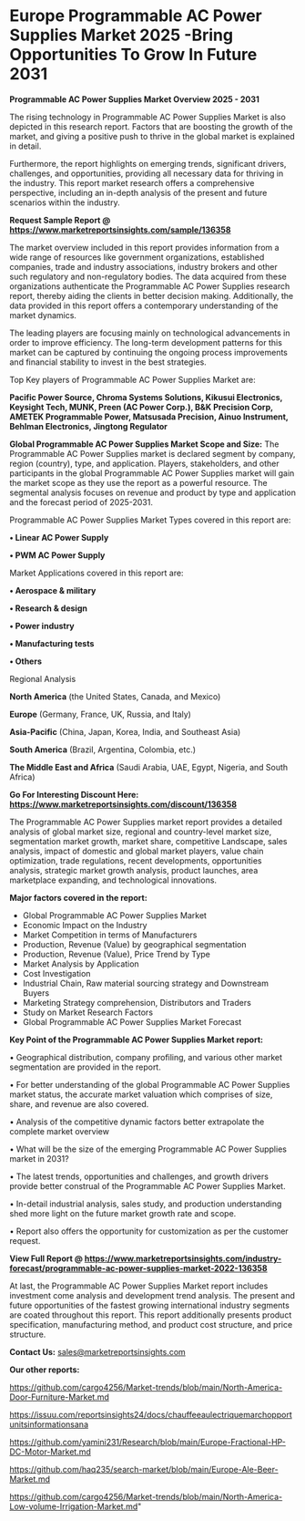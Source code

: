  # Europe Programmable AC Power Supplies Market 2025 -Bring Opportunities To Grow In Future 2031

<Strong> Programmable AC Power Supplies Market Overview 2025 - 2031</strong>

The rising technology in Programmable AC Power Supplies Market is also depicted in this research report. Factors that are boosting the growth of the market, and giving a positive push to thrive in the global market is explained in detail.

Furthermore, the report highlights on emerging trends, significant drivers, challenges, and opportunities, providing all necessary data for thriving in the industry. This report market research offers a comprehensive perspective, including an in-depth analysis of the present and future scenarios within the industry.

<strong>Request Sample Report @ <a href=https://www.marketreportsinsights.com/sample/136358>https://www.marketreportsinsights.com/sample/136358</a></strong>

The market overview included in this report provides information from a wide range of resources like government organizations, established companies, trade and industry associations, industry brokers and other such regulatory and non-regulatory bodies. The data acquired from these organizations authenticate the Programmable AC Power Supplies research report, thereby aiding the clients in better decision making. Additionally, the data provided in this report offers a contemporary understanding of the market dynamics.

The leading players are focusing mainly on technological advancements in order to improve efficiency. The long-term development patterns for this market can be captured by continuing the ongoing process improvements and financial stability to invest in the best strategies.

Top Key players of Programmable AC Power Supplies Market are:

<strong>Pacific Power Source, Chroma Systems Solutions, Kikusui Electronics, Keysight Tech, MUNK, Preen (AC Power Corp.), B&K Precision Corp, AMETEK Programmable Power, Matsusada Precision, Ainuo Instrument, Behlman Electronics, Jingtong Regulator</strong>

<strong><b>Global Programmable AC Power Supplies Market Scope and Size:</b></strong>
The Programmable AC Power Supplies market is declared segment by company, region (country), type, and application. Players, stakeholders, and other participants in the global Programmable AC Power Supplies market will gain the market scope as they use the report as a powerful resource. The segmental analysis focuses on revenue and product by type and application and the forecast period of 2025-2031.

Programmable AC Power Supplies Market Types covered in this report are:

<strong>• Linear AC Power Supply

• PWM AC Power Supply</strong>

Market Applications covered in this report are:

<strong>• Aerospace & military

• Research & design

• Power industry

• Manufacturing tests

• Others</strong> 

Regional Analysis

<strong>North America</strong> (the United States, Canada, and Mexico)

<strong>Europe</strong> (Germany, France, UK, Russia, and Italy)

<strong>Asia-Pacific</strong> (China, Japan, Korea, India, and Southeast Asia)

<strong>South America</strong> (Brazil, Argentina, Colombia, etc.)

<strong>The Middle East and Africa</strong> (Saudi Arabia, UAE, Egypt, Nigeria, and South Africa)

<strong>Go For Interesting Discount Here: <a href=https://www.marketreportsinsights.com/discount/136358>https://www.marketreportsinsights.com/discount/136358</a></strong>

The Programmable AC Power Supplies market report provides a detailed analysis of global market size, regional and country-level market size, segmentation market growth, market share, competitive Landscape, sales analysis, impact of domestic and global market players, value chain optimization, trade regulations, recent developments, opportunities analysis, strategic market growth analysis, product launches, area marketplace expanding, and technological innovations.

<strong><b>Major factors covered in the report:</b></strong>
<ul>
  <li>Global Programmable AC Power Supplies Market </li>
  <li>Economic Impact on the Industry</li>
  <li>Market Competition in terms of Manufacturers</li>
  <li>Production, Revenue (Value) by geographical segmentation</li>
  <li>Production, Revenue (Value), Price Trend by Type</li>
  <li>Market Analysis by Application</li>
  <li>Cost Investigation</li>
  <li>Industrial Chain, Raw material sourcing strategy and Downstream Buyers</li>
  <li>Marketing Strategy comprehension, Distributors and Traders</li>
  <li>Study on Market Research Factors</li>
  <li>Global Programmable AC Power Supplies Market Forecast</li>
</ul>

<strong><b>Key Point of the Programmable AC Power Supplies Market report:</b></strong>

• Geographical distribution, company profiling, and various other market segmentation are provided in the report.

• For better understanding of the global Programmable AC Power Supplies market status, the accurate market valuation which comprises of size, share, and revenue are also covered.

• Analysis of the competitive dynamic factors better extrapolate the complete market overview

• What will be the size of the emerging Programmable AC Power Supplies market in 2031?

• The latest trends, opportunities and challenges, and growth drivers provide better construal of the Programmable AC Power Supplies Market.

• In-detail industrial analysis, sales study, and production understanding shed more light on the future market growth rate and scope.

• Report also offers the opportunity for customization as per the customer request.

<strong><b>View Full Report @ <a href=https://www.marketreportsinsights.com/industry-forecast/programmable-ac-power-supplies-market-2022-136358>https://www.marketreportsinsights.com/industry-forecast/programmable-ac-power-supplies-market-2022-136358</a></b></strong>


At last, the Programmable AC Power Supplies Market report includes investment come analysis and development trend analysis. The present and future opportunities of the fastest growing international industry segments are coated throughout this report. This report additionally presents product specification, manufacturing method, and product cost structure, and price structure.

<strong>Contact Us:</strong>
sales@marketreportsinsights.com

<strong>Our other reports:</strong>

<a href=https://github.com/cargo4256/Market-trends/blob/main/North-America-Door-Furniture-Market.md>https://github.com/cargo4256/Market-trends/blob/main/North-America-Door-Furniture-Market.md</a>

<a href=https://issuu.com/reportsinsights24/docs/chauffeeaulectriquemarchopportunitsinformationsana>https://issuu.com/reportsinsights24/docs/chauffeeaulectriquemarchopportunitsinformationsana</a>

<a href=https://github.com/yamini231/Research/blob/main/Europe-Fractional-HP-DC-Motor-Market.md>https://github.com/yamini231/Research/blob/main/Europe-Fractional-HP-DC-Motor-Market.md</a>

<a href=https://github.com/haq235/search-market/blob/main/Europe-Ale-Beer-Market.md>https://github.com/haq235/search-market/blob/main/Europe-Ale-Beer-Market.md</a>

<a href=https://github.com/cargo4256/Market-trends/blob/main/North-America-Low-volume-Irrigation-Market.md>https://github.com/cargo4256/Market-trends/blob/main/North-America-Low-volume-Irrigation-Market.md</a>"
